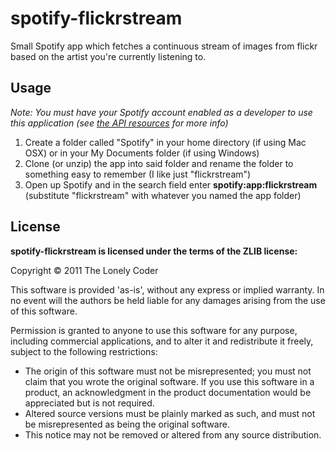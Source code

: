 # spotify-flickrstream

Small Spotify app which fetches a continuous stream of images from flickr based on the artist you're currently listening to.

## Usage

*Note: You must have your Spotify account enabled as a developer to use this application (see [the API resources](https://developer.spotify.com/en/spotify-apps-api/resources/) for more info)*

 1. Create a folder called "Spotify" in your home directory (if using Mac OSX) or in your My Documents folder (if using Windows)
 2. Clone (or unzip) the app into said folder and rename the folder to something easy to remember (I like just "flickrstream")
 3. Open up Spotify and in the search field enter **spotify:app:flickrstream** (substitute "flickrstream" with whatever you named the app folder)

## License

**spotify-flickrstream is licensed under the terms of the ZLIB license:**

Copyright © 2011 The Lonely Coder 

This software is provided 'as-is', without any express or implied warranty. In no event will the authors be held liable for any damages arising from the use of this software.

Permission is granted to anyone to use this software for any purpose, including commercial applications, and to alter it and redistribute it freely, subject to the following restrictions: 

 * The origin of this software must not be misrepresented; you must not claim that you wrote the original software. If you use this software in a product, an acknowledgment in the product documentation would be appreciated but is not required. 
 * Altered source versions must be plainly marked as such, and must not be misrepresented as being the original software. 
 * This notice may not be removed or altered from any source distribution.
